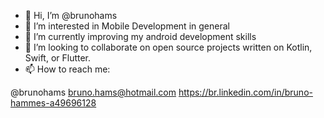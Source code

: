 - 👋 Hi, I’m @brunohams
- 👀 I’m interested in Mobile Development in general
- 🌱 I’m currently improving my android development skills
- 💞️ I’m looking to collaborate on open source projects written on Kotlin, Swift, or Flutter.
- 📫 How to reach me:

@brunohams
bruno.hams@hotmail.com
https://br.linkedin.com/in/bruno-hammes-a49696128

<!---
brunohams/brunohams is a ✨ special ✨ repository because its `README.md` (this file) appears on your GitHub profile.
You can click the Preview link to take a look at your changes.
--->
